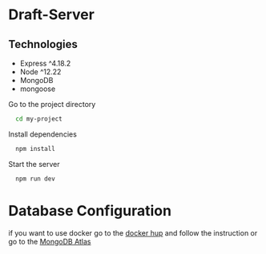 
# Draft-Server

## Technologies


* Express ^4.18.2 
* Node ^12.22 
* MongoDB 
* mongoose 



Go to the project directory

```bash
  cd my-project
```

Install dependencies

```bash
  npm install
```

Start the server

```bash
  npm run dev
```
# Database Configuration 
if you want to use docker go to the [docker hup](https://hub.docker.com/_/mongo) and follow the instruction or 
go to the [MongoDB Atlas](https://account.mongodb.com/account/login?n=%2Fv2%2F639a23cb9469fa44dbc159cc&nextHash=%23clusters) 

